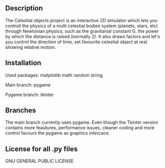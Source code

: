 ## Description
The Celestial objects project is an interactive 2D simulator which lets you controll the
physics of a  multi celestial bodies system (planets, stars, etc) through Newtonian physics,
such as the gravitanial constant G, the power by which the distance is raised (normally 2).
It also draws factors and let's you control the direction of time, set  favourite celestial object
at rest showing relative motion.

## Installation
Used packages:
matplotlib
math
random
string

Main branch:
pygame


Pygame branch:
tkinter


## Branches
The main branch currently uses pygame. Even though the Tkinter version contains more feautures,
performance issues, cleaner coding and more control favours the pygame as graphics intercace.


## License for all .py files
GNU GENERAL PUBLIC LICENSE